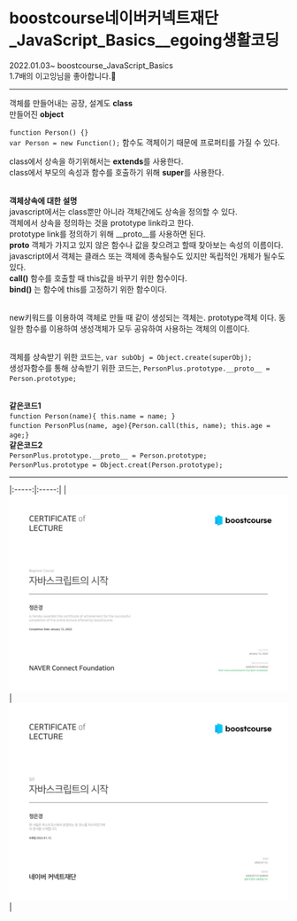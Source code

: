 # boostcourse네이버커넥트재단_JavaScript_Basics__egoing생활코딩
2022.01.03~ boostcourse_JavaScript_Basics <br>
1.7배의 이고잉님을 좋아합니다.🥰


---
객체를 만들어내는 공장, 설계도 **class** <br>
만들어진 **object**

`function Person() {}` <br>
`var Person = new Function();` 함수도 객체이기 때문에 프로퍼티를 가질 수 있다. <br>


class에서 상속을 하기위해서는 **extends**를 사용한다. <br>
class에서 부모의 속성과 함수를 호출하기 위해 **super**를 사용한다.<br><br>

**객체상속에 대한 설명**<br>
javascript에서는 class뿐만 아니라 객체간에도 상속을 정의할 수 있다.<br>
객체에서 상속을 정의하는 것을 prototype link라고 한다.<br>
prototype link를 정의하기 위해 __proto__를 사용하면 된다. <br>
__proto__ 객체가 가지고 있지 않은 함수나 값을 찾으려고 할때 찾아보는 속성의 이름이다.<br>
javascript에서 객체는 클래스 또는 객체에 종속될수도 있지만 독립적인 개체가 될수도있다.<br>
**call()** 함수를 호출할 때 this값을 바꾸기 위한 함수이다.<br>
**bind()** 는 함수에 this를 고정하기 위한 함수이다.<br><br>

new키워드를 이용하여 객체로 만들 때 같이 생성되는 객체는. prototype객체 이다. 동일한 함수를 이용하여 생성객체가 모두 공유하여 사용하는 객체의 이름이다.<br><br>

객체를 상속받기 위한 코드는, `var subObj = Object.create(superObj);`<br>
생성자함수를 통해 상속받기 위한 코드는, `PersonPlus.prototype.__proto__ = Person.prototype;` <br><br>

**같은코드1**<br>
`function Person(name){ this.name = name; }` <br>
`function PersonPlus(name, age){Person.call(this, name); this.age = age;}` <br>
**같은코드2**<br>
`PersonPlus.prototype.__proto__ = Person.prototype;` <br>
`PersonPlus.prototype = Object.creat(Person.prototype);` <br>

---

|:-----:|:-----:|
|![boostcource_egoing](https://github.com/EGEG1212/boostcourse_JavaScript_Basics__egoing/blob/main/boostcourse_egoing%20(en).jpg)|![boostcource_egoing](https://github.com/EGEG1212/boostcourse_JavaScript_Basics__egoing/blob/main/boostcourse_egoing%20(ko).jpg)|
